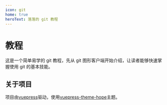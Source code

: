 ```yaml
---
icon: git
home: true
heroText: 落落的 git 教程
---
```


# 教程

这是一个简单易学的 git 教程，先从 git 图形客户端开始介绍，让读者能够快速掌握使用 git 的基本技能。

## 关于项目

项目由[vuepress](https://v2.vuepress.vuejs.org/zh/)驱动，使用[vuepress-theme-hope](https://vuepress-theme-hope.github.io/v2/zh/)主题。
